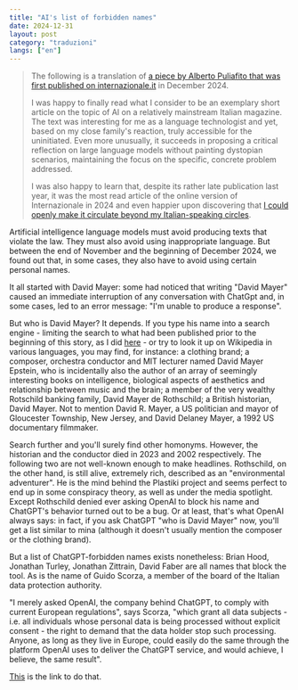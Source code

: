 ```yaml
---
title: "AI's list of forbidden names"
date: 2024-12-31
layout: post
category: "traduzioni"
langs: ["en"]
---
```


> The following is a translation of [a piece by Alberto Puliafito that was first published on internazionale.it](https://www.internazionale.it/notizie/alberto-puliafito/2024/12/09/lista-nomi-proibiti-intelligenza-artificiale) in December 2024. 
>
> I was happy to finally read what I consider to be an exemplary short article on the topic of AI on a relatively mainstream Italian magazine.
> The text was interesting for me as a language technologist and yet, based on my close family's reaction, truly accessible for the uninitiated. 
> Even more unusually, it succeeds in proposing a critical reflection on large language models without painting dystopian scenarios, maintaining the focus on the specific, concrete problem addressed.
>
> I was also happy to learn that, despite its rather late publication last year, it was the most read article of the online version of Internazionale in 2024 and even happier upon discovering that [I could openly make it circulate beyond my Italian-speaking circles](https://www.internazionale.it/copyright/).

Artificial intelligence language models must avoid producing texts that violate the law. They must also avoid using inappropriate language. But between the end of November and the beginning of December 2024, we found out that, in some cases, they also have to avoid using certain personal names. 

It all started with David Mayer: some had noticed that writing "David Mayer" caused an immediate interruption of any conversation with ChatGpt and, in some cases, led to an error message: "I'm unable to produce a response". 

But who is David Mayer? It depends. If you type his name into a search engine - limiting the search to what had been published prior to the beginning of this story, as I did [here](https://internazionale.us16.list-manage.com/track/click?u=9606152151dbc9a1003b9d59b&id=49079eaf77&e=1a33191022) - or try to look it up on Wikipedia in various languages, you may find, for instance: a clothing brand; a composer, orchestra conductor and MIT lecturer named David Mayer Epstein, who is incidentally also the author of an array of seemingly interesting books on intelligence, biological aspects of aesthetics and relationship between music and the brain; a member of the very wealthy Rotschild banking family, David Mayer de Rothschild; a British historian, David Mayer. Not to mention David R. Mayer, a US politician and mayor of Gloucester Township, New Jersey, and David Delaney Mayer, a 1992 US documentary filmmaker. 

Search further and you'll surely find other homonyms. However, the historian and the conductor died in 2023 and 2002 respectively. The following two are not well-known enough to make headlines. Rothschild, on the other hand, is still alive, extremely rich, described as an "environmental adventurer". He is the mind behind the Plastiki project and seems perfect to end up in some conspiracy theory, as well as under the media spotlight. Except Rothschild denied ever asking OpenAI to block his name and ChatGPT's behavior turned out to be a bug. Or at least, that's what OpenAI always says: in fact, if you ask ChatGPT "who is David Mayer" now, you'll get a list similar to mina (although it doesn't usually mention the composer or the clothing brand).

But a list of ChatGPT-forbidden names exists nonetheless: Brian Hood, Jonathan Turley, Jonathan Zittrain, David Faber are all names that block the tool. As is the name of Guido Scorza, a member of the board of the Italian data protection authority. 

"I merely asked OpenAI, the company behind ChatGPT, to comply with current European regulations", says Scorza, "which grant all data subjects - i.e. all individuals whose personal data is being processed without explicit consent - the right to demand that the data holder stop such processing.
Anyone, as long as they live in Europe, could easily do the same through the platform OpenAI uses to deliver the ChatGPT service, and would achieve, I believe, the same result". 

[This](https://internazionale.us16.list-manage.com/track/click?u=9606152151dbc9a1003b9d59b&id=abe8abdf6f&e=1a33191022) is the link to do that.